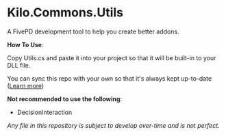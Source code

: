 # Kilo.Commons.Utils
A FivePD development tool to help you create better addons.

**How To Use**:

Copy Utils.cs and paste it into your project so that it will be built-in to your DLL file.

You can sync this repo with your own so that it's always kept up-to-date ([Learn more](https://docs.github.com/en/pull-requests/collaborating-with-pull-requests/working-with-forks/fork-a-repo#configuring-git-to-sync-your-fork-with-the-upstream-repository))

**Not recommended to use the following**:

- DecisionInteraction

*Any file in this repository is subject to develop over-time and is not perfect.*